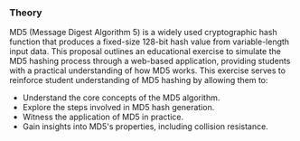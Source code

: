 ### Theory
MD5 (Message Digest Algorithm 5) is a widely used cryptographic hash function that produces a fixed-size 128-bit hash value from variable-length input data. This proposal outlines an educational exercise to simulate the MD5 hashing process through a web-based application, providing students with a practical understanding of how MD5 works.
This exercise serves to reinforce student understanding of MD5 hashing by allowing them to:

- Understand the core concepts of the MD5 algorithm.
- Explore the steps involved in MD5 hash generation.
- Witness the application of MD5 in practice.
- Gain insights into MD5's properties, including collision resistance.
